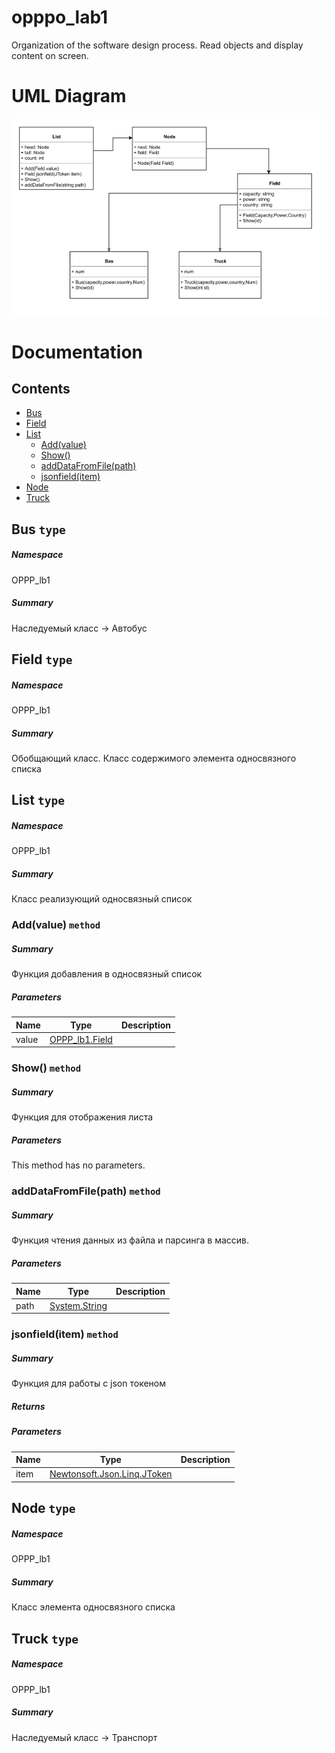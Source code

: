 # opppo_lab1
Organization of the software design process. Read objects and display content on screen.

<a name='assembly'></a>
# UML Diagram
![alt text](https://github.com/kseniya3/opppo_lab1/blob/main/OPPP_lb1/Documentation/Uml.png)

<a name='assembly'></a>
# Documentation

## Contents

- [Bus](#T-OPPP_lb1-Bus 'OPPP_lb1.Bus')
- [Field](#T-OPPP_lb1-Field 'OPPP_lb1.Field')
- [List](#T-OPPP_lb1-List 'OPPP_lb1.List')
  - [Add(value)](#M-OPPP_lb1-List-Add-OPPP_lb1-Field- 'OPPP_lb1.List.Add(OPPP_lb1.Field)')
  - [Show()](#M-OPPP_lb1-List-Show 'OPPP_lb1.List.Show')
  - [addDataFromFile(path)](#M-OPPP_lb1-List-addDataFromFile-System-String- 'OPPP_lb1.List.addDataFromFile(System.String)')
  - [jsonfield(item)](#M-OPPP_lb1-List-jsonfield-Newtonsoft-Json-Linq-JToken- 'OPPP_lb1.List.jsonfield(Newtonsoft.Json.Linq.JToken)')
- [Node](#T-OPPP_lb1-Node 'OPPP_lb1.Node')
- [Truck](#T-OPPP_lb1-Truck 'OPPP_lb1.Truck')

<a name='T-OPPP_lb1-Bus'></a>
## Bus `type`

##### Namespace

OPPP_lb1

##### Summary

Наследуемый класс -> Автобус

<a name='T-OPPP_lb1-Field'></a>
## Field `type`

##### Namespace

OPPP_lb1

##### Summary

Обобщающий класс. Класс содержимого элемента односвязного списка

<a name='T-OPPP_lb1-List'></a>
## List `type`

##### Namespace

OPPP_lb1

##### Summary

Класс реализующий односвязный список

<a name='M-OPPP_lb1-List-Add-OPPP_lb1-Field-'></a>
### Add(value) `method`

##### Summary

Функция добавления в односвязный список

##### Parameters

| Name | Type | Description |
| ---- | ---- | ----------- |
| value | [OPPP_lb1.Field](#T-OPPP_lb1-Field 'OPPP_lb1.Field') |  |

<a name='M-OPPP_lb1-List-Show'></a>
### Show() `method`

##### Summary

Функция для отображения листа

##### Parameters

This method has no parameters.

<a name='M-OPPP_lb1-List-addDataFromFile-System-String-'></a>
### addDataFromFile(path) `method`

##### Summary

Функция чтения данных из файла и парсинга в массив.

##### Parameters

| Name | Type | Description |
| ---- | ---- | ----------- |
| path | [System.String](http://msdn.microsoft.com/query/dev14.query?appId=Dev14IDEF1&l=EN-US&k=k:System.String 'System.String') |  |

<a name='M-OPPP_lb1-List-jsonfield-Newtonsoft-Json-Linq-JToken-'></a>
### jsonfield(item) `method`

##### Summary

Функция для работы с json токеном

##### Returns



##### Parameters

| Name | Type | Description |
| ---- | ---- | ----------- |
| item | [Newtonsoft.Json.Linq.JToken](#T-Newtonsoft-Json-Linq-JToken 'Newtonsoft.Json.Linq.JToken') |  |

<a name='T-OPPP_lb1-Node'></a>
## Node `type`

##### Namespace

OPPP_lb1

##### Summary

Класс элемента односвязного списка

<a name='T-OPPP_lb1-Truck'></a>
## Truck `type`

##### Namespace

OPPP_lb1

##### Summary

Наследуемый класс -> Транспорт
